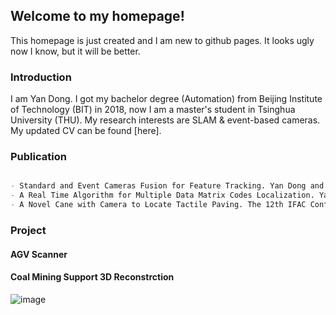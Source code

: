 ## Welcome to my homepage!

This homepage is just created and I am new to github pages. It looks ugly now I know, but it will be better.


### Introduction
I am Yan Dong. I got my bachelor degree (Automation) from Beijing Institute of Technology (BIT) in 2018, now I am a master's student in Tsinghua University (THU). My research interests are SLAM & event-based cameras. My updated CV can be found [here].

### Publication

```markdown

- Standard and Event Cameras Fusion for Feature Tracking. Yan Dong and Tao Zhang. The 4th International Conference on Machine Vision and Applications, 2021 (Accepted)
- A Real Time Algorithm for Multiple Data Matrix Codes Localization. Yan Dong and Tao Zhang. 2020 International Conference on Guidance, Navigation and Control (ICGNC 2020), Tianjin, China, October 23-25, 2020
- A Novel Cane with Camera to Locate Tactile Paving. The 12th IFAC Conference on Control Applications in Marline Systems, Robotics, and Vehicles, in Daejeon Korea, Sep 2019

```

### Project

#### AGV Scanner

#### Coal Mining Support 3D Reconstrction
![image](https://github.com/LarryDong/LarryDong.github.io/blob/dev/pictures/zmj_1.jpg)

